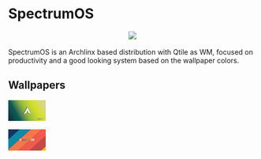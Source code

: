 # SpectrumOS

<p align="center">
  <img width="400" src="https://github.com/gibranlp/SpectrumOS/assets/2806964/11190860-1f39-4440-aedf-48812a0ffaf1">
</p>

SpectrumOS is an Archlinx based distribution with Qtile as WM, focused on productivity and a good looking system based on the wallpaper colors.

## Wallpapers

<a href="https://github.com/gibranlp/SpectrumOS/blob/main/Wallpapers/Wall1.png"><img src="https://github.com/gibranlp/SpectrumOS/blob/main/Wallpapers/Wall1.png" width="15%"></a>

<a href="https://github.com/gibranlp/SpectrumOS/blob/main/Wallpapers/wal2-1.png"><img src="https://github.com/gibranlp/SpectrumOS/blob/main/Wallpapers/wal2-1.png" width="15%"></a>
